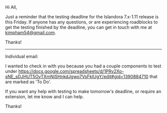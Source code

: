 Hi All,

Just a reminder that the testing deadline for the Islandora 7.x-1.11 release is this Friday. If anyone has any questions, or are experiencing roadblocks to get the testing finished by the deadline, you can get in touch with me at kimpham54@gmail.com. 

Thanks!

-------------------
Individual email:

I wanted to check in with you because you had a couple components to test under https://docs.google.com/spreadsheets/d/1PRv2Xo-sNE_sDJHUT5OvTXmNiSHnkdJgwo7VsFkIUgY/edit#gid=1390884710 that are marked as 'To Do'. 

If you want any help with testing to make tomorrow's deadline, or require an extension, let me know and I can help.

Thanks!